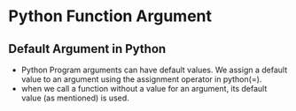 # Python Function Argument

## Default Argument in Python
* Python Program arguments can have default values. We assign a default value to an argument using the assignment operator in python(=). 
* when we call a function without a value for an argument, its default value (as mentioned) is used.
